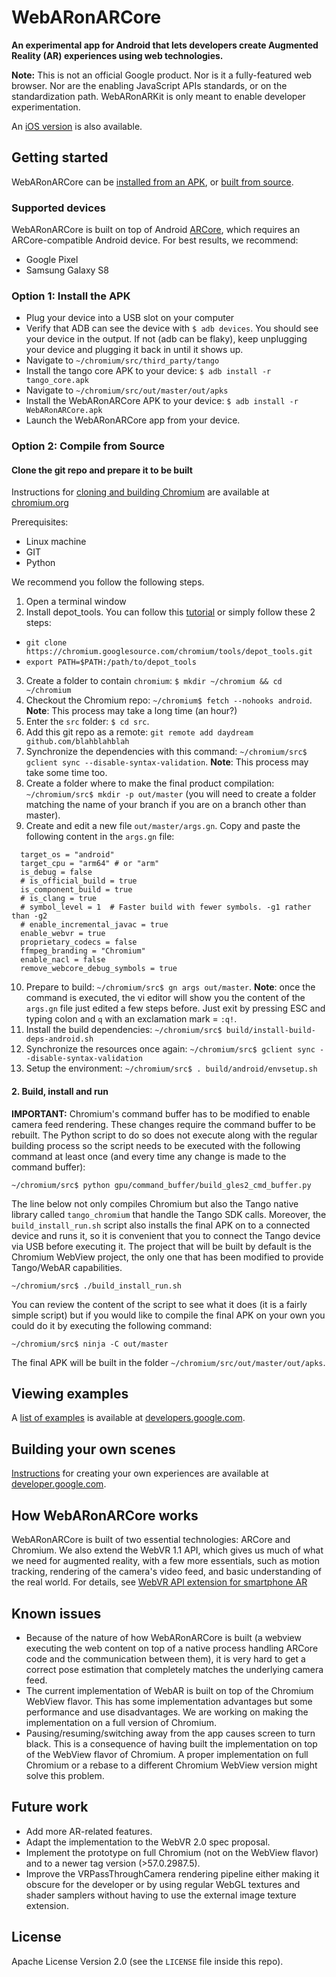 # WebARonARCore

**An experimental app for Android that lets developers create Augmented Reality (AR) experiences using web technologies.**

**Note:** This is not an official Google product. Nor is it a fully-featured web browser. Nor are the enabling JavaScript APIs standards, or on the standardization path. WebARonARKit is only meant to enable developer experimentation.

An [iOS version](https://github.com/googlevr/WebARonARKit) is also available.

## <a name="Getting started">Getting started</a>

WebARonARCore can be [installed from an APK](#InstallingAPK), or [built from source](#CompileFromSource).

### <a name="SupportedDevices">Supported devices</a>
WebARonARCore is built on top of Android [ARCore](https://developers.google.com/ar), which requires an ARCore-compatible Android device. For best results, we recommend:

* Google Pixel
* Samsung Galaxy S8

### <a name="InstallingAPK">Option 1: Install the APK</a>
* Plug your device into a USB slot on your computer
* Verify that ADB can see the device with `$ adb devices`. You should see your device in the output. If not (adb can be flaky), keep unplugging your device and plugging it back in until it shows up.
* Navigate to `~/chromium/src/third_party/tango`
* Install the tango core APK to your device: `$ adb install -r tango_core.apk`
* Navigate to `~/chromium/src/out/master/out/apks`
* Install the WebARonARCore APK to your device: `$ adb install -r WebARonARCore.apk`
* Launch the WebARonARCore app from your device.

### <a name="CompileFromSource">Option 2: Compile from Source</a>
#### Clone the git repo and prepare it to be built

Instructions for [cloning and building Chromium](https://www.chromium.org/developers/how-tos/android-build-instructions) are available at [chromium.org](https://www.chromium.org/developers/how-tos/android-build-instructions)

Prerequisites:

* Linux machine
* GIT
* Python

We recommend you follow the following steps.

1. Open a terminal window
2. Install depot_tools. You can follow this [tutorial](https://commondatastorage.googleapis.com/chrome-infra-docs/flat/depot_tools/docs/html/depot_tools_tutorial.html#_setting_up) or simply follow these 2 steps:
  * `git clone https://chromium.googlesource.com/chromium/tools/depot_tools.git`
  * `export PATH=$PATH:/path/to/depot_tools`
3. Create a folder to contain `chromium`: `$ mkdir ~/chromium && cd ~/chromium`
4. Checkout the Chromium repo: `~/chromium$ fetch --nohooks android`. **Note**: This process may take a long time (an hour?)
5. Enter the `src` folder: `$ cd src`.
6. Add this git repo as a remote: `git remote add daydream github.com/blahblahblah`
7. Synchronize the dependencies with this command: `~/chromium/src$ gclient sync --disable-syntax-validation`. **Note**: This process may take some time too.
8. Create a folder where to make the final product compilation: `~/chromium/src$ mkdir -p out/master` (you will need to create a folder matching the name of your branch if you are on a branch other than master).
9. Create and edit a new file `out/master/args.gn`. Copy and paste the following content in the `args.gn` file:
```
  target_os = "android"
  target_cpu = "arm64" # or "arm"
  is_debug = false
  # is_official_build = true
  is_component_build = true
  # is_clang = true
  # symbol_level = 1  # Faster build with fewer symbols. -g1 rather than -g2
  # enable_incremental_javac = true
  enable_webvr = true
  proprietary_codecs = false
  ffmpeg_branding = "Chromium"
  enable_nacl = false
  remove_webcore_debug_symbols = true
```
10. Prepare to build: `~/chromium/src$ gn args out/master`. **Note**: once the command is executed, the vi editor will show you the content of the `args.gn` file just edited a few steps before. Just exit by pressing ESC and typing colon and `q` with an exclamation mark = `:q!`.
11. Install the build dependencies: `~/chromium/src$ build/install-build-deps-android.sh`
12. Synchronize the resources once again: `~/chromium/src$ gclient sync --disable-syntax-validation`
13. Setup the environment: `~/chromium/src$ . build/android/envsetup.sh`

#### 2. Build, install and run

**IMPORTANT:** Chromium's command buffer has to be modified to enable camera feed rendering. These changes require the command buffer to be rebuilt. The Python script to do so does not execute along with the regular building process so the script needs to be executed with the following command at least once (and every time any change is made to the command buffer):
```
~/chromium/src$ python gpu/command_buffer/build_gles2_cmd_buffer.py
```
The line below not only compiles Chromium but also the Tango native library called `tango_chromium` that handle the Tango SDK calls. Moreover, the `build_install_run.sh` script also installs the final APK on to a connected device and runs it, so it is convenient that you to connect the Tango device via USB before executing it. The project that will be built by default is the Chromium WebView project, the only one that has been modified to provide Tango/WebAR capabilities.
```
~/chromium/src$ ./build_install_run.sh
```
You can review the content of the script to see what it does (it is a fairly simple script) but if you would like to compile the final APK on your own you could do it by executing the following command:
```
~/chromium/src$ ninja -C out/master
```

The final APK will be built in the folder `~/chromium/src/out/master/out/apks`.

## <a name="ViewingExamples">Viewing examples</a>
A [list of examples](https://developers.google.com/ar/develop/web/getting-started#examples) is available at [developers.google.com](https://developers.google.com/ar/develop/web/getting-started#examples).

## <a name="BuildingScenes">Building your own scenes</a>
[Instructions](https://developers.google.com/ar/develop/web/getting-started) for creating your own experiences are available at [developer.google.com](https://developers.google.com/ar/develop/web/getting-started).

## <a name="HowWebARonARCoreWorks">How WebARonARCore works</a>

WebARonARCore is built of two essential technologies: ARCore and Chromium. We also extend the WebVR 1.1 API, which gives us much of what we need for augmented reality, with a few more essentials, such as motion tracking, rendering of the camera's video feed, and basic understanding of the real world. For details, see [WebVR API extension for smartphone AR](https://github.com/googlevr/WebARonARCore/blob/master/webvr_ar_extension.md)

## <a name="KnownIssues">Known issues</a>
* Because of the nature of how WebARonARCore is built (a webview executing the web content on top of a native process handling ARCore code and the communication between them), it is very hard to get a correct pose estimation that completely matches the underlying camera feed.
* The current implementation of WebAR is built on top of the Chromium WebView flavor. This has some implementation advantages but some performance and use disadvantages. We are working on making the implementation on a full version of Chromium.
* Pausing/resuming/switching away from the app causes screen to turn black. This is a consequence of having built the implementation on top of the WebView flavor of Chromium. A proper implementation on full Chromium or a rebase to a different Chromium WebView version might solve this problem.

## <a name="FutureWork">Future work</a>
* Add more AR-related features.
* Adapt the implementation to the WebVR 2.0 spec proposal.
* Implement the prototype on full Chromium (not on the WebView flavor) and to a newer tag version (>57.0.2987.5).
* Improve the VRPassThroughCamera rendering pipeline either making it obscure for the developer or by using regular WebGL textures and shader samplers without having to use the external image texture extension.

## <a name="License">License</a>
Apache License Version 2.0 (see the `LICENSE` file inside this repo).

